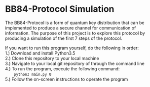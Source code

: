 # BB84-Protocol Simulation
The BB84-Protocol is a form of quantum key distribution that can be implemented
to produce a secure channel for communication of information. The purpose of
this project is to explore this protocol by producing a simulation of the first
7 steps of the protocol.  
  
If you want to run this program yourself, do the following in order:  
1.) Download and install Python3.5  
2.) Clone this repository to your local machine  
3.) Navigate to your local git repository of through the command line  
4.) To run the program, execute the following command:  
&emsp;&emsp;`python3 main.py 0`  
5.) Follow the on-screen instructions to operate the program